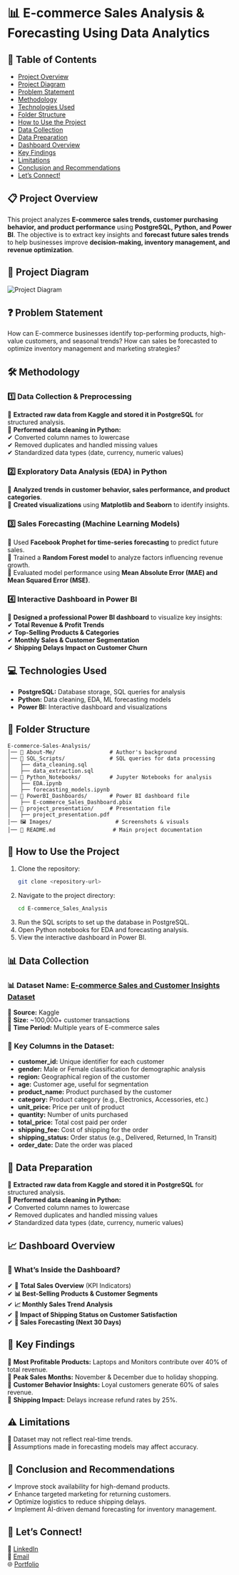 # 📊 E-commerce Sales Analysis & Forecasting Using Data Analytics  

## 📑 Table of Contents
- [Project Overview](#project-overview)
- [Project Diagram](#project-diagram)
- [Problem Statement](#problem-statement)
- [Methodology](#methodology)
- [Technologies Used](#technologies-used)
- [Folder Structure](#folder-structure)
- [How to Use the Project](#how-to-use-the-project)
- [Data Collection](#data-collection)
- [Data Preparation](#data-preparation)
- [Dashboard Overview](#dashboard-overview)
- [Key Findings](#key-findings)
- [Limitations](#limitations)
- [Conclusion and Recommendations](#conclusion-and-recommendations)
- [Let’s Connect!](#lets-connect)

## 📋 Project Overview  <a id="project-overview"></a>
This project analyzes **E-commerce sales trends, customer purchasing behavior, and product performance** using **PostgreSQL, Python, and Power BI**. The objective is to extract key insights and **forecast future sales trends** to help businesses improve **decision-making, inventory management, and revenue optimization**.  

## 📌 Project Diagram  <a id="project-diagram"></a>
![Project Diagram]([image-url](https://github.com/TayyabInsights/PostgreSQL-Data-Analysis-Project/blob/main/E-commerce-Sales-Analysis-%26-Forecasting-Using-Data-Analytics-Project%20/Images/diagram.png))

## ❓ Problem Statement  <a id="problem-statement"></a>
How can E-commerce businesses identify top-performing products, high-value customers, and seasonal trends? How can sales be forecasted to optimize inventory management and marketing strategies?

## 🛠 Methodology  <a id="methodology"></a>
### 1️⃣ Data Collection & Preprocessing  
📌 **Extracted raw data from Kaggle and stored it in PostgreSQL** for structured analysis.  
📌 **Performed data cleaning in Python:**  
   ✔ Converted column names to lowercase  
   ✔ Removed duplicates and handled missing values  
   ✔ Standardized data types (date, currency, numeric values)  

### 2️⃣ Exploratory Data Analysis (EDA) in Python  
📌 **Analyzed trends in customer behavior, sales performance, and product categories**.  
📌 **Created visualizations** using **Matplotlib and Seaborn** to identify insights.  

### 3️⃣ Sales Forecasting (Machine Learning Models)  
📌 Used **Facebook Prophet for time-series forecasting** to predict future sales.  
📌 Trained a **Random Forest model** to analyze factors influencing revenue growth.  
📌 Evaluated model performance using **Mean Absolute Error (MAE) and Mean Squared Error (MSE)**.  

### 4️⃣ Interactive Dashboard in Power BI  
📌 **Designed a professional Power BI dashboard** to visualize key insights:  
✔ **Total Revenue & Profit Trends**  
✔ **Top-Selling Products & Categories**  
✔ **Monthly Sales & Customer Segmentation**  
✔ **Shipping Delays Impact on Customer Churn**  

## 💻 Technologies Used  <a id="technologies-used"></a>
- **PostgreSQL:** Database storage, SQL queries for analysis  
- **Python:** Data cleaning, EDA, ML forecasting models  
- **Power BI:** Interactive dashboard and visualizations  

## 📂 Folder Structure  <a id="folder-structure"></a>
```
E-commerce-Sales-Analysis/
│── 📄 About-Me/                 # Author's background
│── 📄 SQL_Scripts/              # SQL queries for data processing
│   ├── data_cleaning.sql
│   ├── data_extraction.sql
│── 📄 Python_Notebooks/         # Jupyter Notebooks for analysis
│   ├── EDA.ipynb
│   ├── forecasting_models.ipynb
│── 📄 PowerBI_Dashboards/       # Power BI dashboard file
│   ├── E-commerce_Sales_Dashboard.pbix
│── 📄 project_presentation/     # Presentation file
│   ├── project_presentation.pdf
│── 🖼️ Images/                    # Screenshots & visuals
│── 📝 README.md                  # Main project documentation
```

## 📝 How to Use the Project  <a id="how-to-use-the-project"></a>
1. Clone the repository:
   ```bash
   git clone <repository-url>
   ```
2. Navigate to the project directory:
   ```bash
   cd E-commerce_Sales_Analysis
   ```
3. Run the SQL scripts to set up the database in PostgreSQL.
4. Open Python notebooks for EDA and forecasting analysis.
5. View the interactive dashboard in Power BI.

## 📊 Data Collection  <a id="data-collection"></a>
### 📊 Dataset Name: [E-commerce Sales and Customer Insights Dataset](https://www.kaggle.com/datasets/refiaozturk/e-commerce-sales)  
📌 **Source:** Kaggle  
📌 **Size:** ~100,000+ customer transactions  
📌 **Time Period:** Multiple years of E-commerce sales  

### 📝 Key Columns in the Dataset:  
- **customer_id:** Unique identifier for each customer  
- **gender:** Male or Female classification for demographic analysis  
- **region:** Geographical region of the customer  
- **age:** Customer age, useful for segmentation  
- **product_name:** Product purchased by the customer  
- **category:** Product category (e.g., Electronics, Accessories, etc.)  
- **unit_price:** Price per unit of product  
- **quantity:** Number of units purchased  
- **total_price:** Total cost paid per order  
- **shipping_fee:** Cost of shipping for the order  
- **shipping_status:** Order status (e.g., Delivered, Returned, In Transit)  
- **order_date:** Date the order was placed  

## 🧹 Data Preparation  <a id="data-preparation"></a>
📌 **Extracted raw data from Kaggle and stored it in PostgreSQL** for structured analysis.  
📌 **Performed data cleaning in Python:**  
✔ Converted column names to lowercase  
✔ Removed duplicates and handled missing values  
✔ Standardized data types (date, currency, numeric values)  

## 📈 Dashboard Overview  <a id="dashboard-overview"></a>
### 👀 What’s Inside the Dashboard?  
✔ **📌 Total Sales Overview** (KPI Indicators)  
✔ **📊 Best-Selling Products & Customer Segments**  
✔ **📈 Monthly Sales Trend Analysis**  
✔ **🚚 Impact of Shipping Status on Customer Satisfaction**  
✔ **🔮 Sales Forecasting (Next 30 Days)**  

## 🔑 Key Findings  <a id="key-findings"></a>
📌 **Most Profitable Products:** Laptops and Monitors contribute over 40% of total revenue.  
📌 **Peak Sales Months:** November & December due to holiday shopping.  
📌 **Customer Behavior Insights:** Loyal customers generate 60% of sales revenue.  
📌 **Shipping Impact:** Delays increase refund rates by 25%.  

## ⚠ Limitations  <a id="limitations"></a>
📌 Dataset may not reflect real-time trends.  
📌 Assumptions made in forecasting models may affect accuracy.  

## 🎯 Conclusion and Recommendations  <a id="conclusion-and-recommendations"></a>
✔ Improve stock availability for high-demand products.  
✔ Enhance targeted marketing for returning customers.  
✔ Optimize logistics to reduce shipping delays.  
✔ Implement AI-driven demand forecasting for inventory management.  

## 🔗 Let’s Connect!  <a id="lets-connect"></a>
💼 [LinkedIn](https://www.linkedin.com/in/your-profile)  
📧 [Email](mailto:your-email@example.com)  
🌐 [Portfolio](https://your-portfolio.com)  
